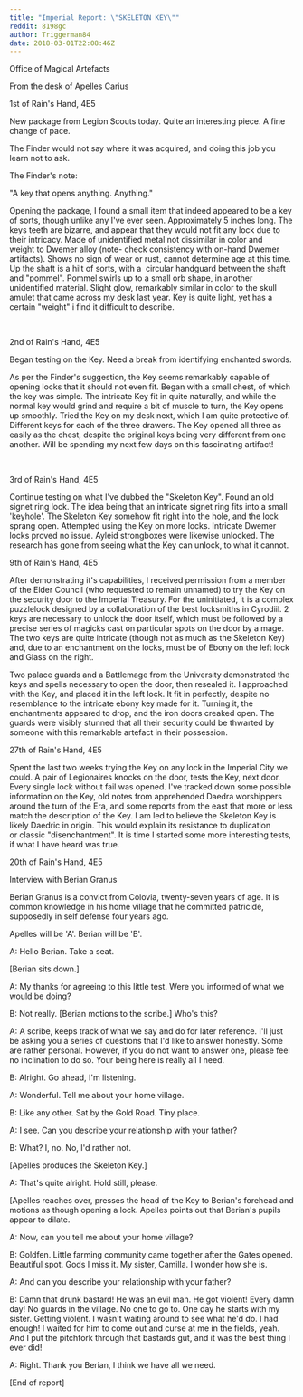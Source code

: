 ```yaml
---
title: "Imperial Report: \"SKELETON KEY\""
reddit: 8198gc
author: Triggerman84
date: 2018-03-01T22:08:46Z
---
```


Office of Magical Artefacts 

From the desk of Apelles Carius

1st of Rain's Hand, 4E5

New package from Legion Scouts today. Quite an interesting piece. A fine change of pace. 

The Finder would not say where it was acquired, and doing this job you learn not to ask.


The Finder's note:

"A key that opens anything. Anything." 


Opening the package, I found a small item that indeed appeared to be a key of sorts, though unlike any I've ever seen. Approximately 5 inches long. The keys teeth are bizarre, and appear that they would not fit any lock due to their intricacy. Made of unidentified metal not dissimilar in color and weight to Dwemer alloy (note- check consistency with on-hand Dwemer artifacts). Shows no sign of wear or rust, cannot determine age at this time. Up the shaft is a hilt of sorts, with a  circular handguard between the shaft and "pommel". Pommel swirls up to a small orb shape, in another unidentified material. Slight glow, remarkably similar in color to the skull amulet that came across my desk last year. Key is quite light, yet has a certain "weight" i find it difficult to describe. 

 

2nd of Rain's Hand, 4E5

Began testing on the Key. Need a break from identifying enchanted swords. 

As per the Finder's suggestion, the Key seems remarkably capable of opening locks that it should not even fit. Began with a small chest, of which the key was simple. The intricate Key fit in quite naturally, and while the normal key would grind and require a bit of muscle to turn, the Key opens up smoothly. Tried the Key on my desk next, which I am quite protective of. Different keys for each of the three drawers. The Key opened all three as easily as the chest, despite the original keys being very different from one another. Will be spending my next few days on this fascinating artifact! 

 

3rd of Rain's Hand, 4E5

Continue testing on what I've dubbed the "Skeleton Key". Found an old signet ring lock. The idea being that an intricate signet ring fits into a small 'keyhole'. The Skeleton Key somehow fit right into the hole, and the lock sprang open. Attempted using the Key on more locks. Intricate Dwemer locks proved no issue. Ayleid strongboxes were likewise unlocked. The research has gone from seeing what the Key can unlock, to what it cannot.


9th of Rain's Hand, 4E5

After demonstrating it's capabilities, I received permission from a member of the Elder Council (who requested to remain unnamed) to try the Key on the security door to the Imperial Treasury. For the uninitiated, it is a complex puzzlelock designed by a collaboration of the best locksmiths in Cyrodiil. 2 keys are necessary to unlock the door itself, which must be followed by a precise series of magicks cast on particular spots on the door by a mage. The two keys are quite intricate (though not as much as the Skeleton Key) and, due to an enchantment on the locks, must be of Ebony on the left lock and Glass on the right. 

Two palace guards and a Battlemage from the University demonstrated the keys and spells necessary to open the door, then resealed it. I approached with the Key, and placed it in the left lock. It fit in perfectly, despite no resemblance to the intricate ebony key made for it. Turning it, the enchantments appeared to drop, and the iron doors creaked open. The guards were visibly stunned that all their security could be thwarted by someone with this remarkable artefact in their possession.


27th of Rain's Hand, 4E5

Spent the last two weeks trying the Key on any lock in the Imperial City we could. A pair of Legionaires knocks on the door, tests the Key, next door. Every single lock without fail was opened. I've tracked down some possible information on the Key, old notes from apprehended Daedra worshippers around the turn of the Era, and some reports from the east that more or less match the description of the Key. I am led to believe the Skeleton Key is likely Daedric in origin. This would explain its resistance to duplication or classic "disenchantment". It is time I started some more interesting tests, if what I have heard was true. 


20th of Rain's Hand, 4E5

Interview with Berian Granus

Berian Granus is a convict from Colovia, twenty-seven years of age. It is common knowledge in his home village that he committed patricide, supposedly in self defense four years ago.

Apelles will be 'A'. Berian will be 'B'. 

A: Hello Berian. Take a seat.

[Berian sits down.]

A: My thanks for agreeing to this little test. Were you informed of what we would be doing?

B: Not really. [Berian motions to the scribe.] Who's this? 

A: A scribe, keeps track of what we say and do for later reference. I'll just be asking you a series of questions that I'd like to answer honestly. Some are rather personal. However, if you do not want to answer one, please feel no inclination to do so. Your being here is really all I need. 

B: Alright. Go ahead, I'm listening. 

A: Wonderful. Tell me about your home village.

B: Like any other. Sat by the Gold Road. Tiny place. 

A: I see. Can you describe your relationship with your father?

B: What? I, no. No, I'd rather not.

[Apelles produces the Skeleton Key.]

A: That's quite alright. Hold still, please. 

[Apelles reaches over, presses the head of the Key to Berian's forehead and motions as though opening a lock. Apelles points out that Berian's pupils appear to dilate.

A: Now, can you tell me about your home village? 

B: Goldfen. Little farming community came together after the Gates opened. Beautiful spot. Gods I miss it. My sister, Camilla. I wonder how she is. 

A: And can you describe your relationship with your father? 

B: Damn that drunk bastard! He was an evil man. He got violent! Every damn day! No guards in the village. No one to go to. One day he starts with my sister. Getting violent. I wasn't waiting around to see what he'd do. I had enough! I waited for him to come out and curse at me in the fields, yeah. And I put the pitchfork through that bastards gut, and it was the best thing I ever did!


A: Right. Thank you Berian, I think we have all we need.


[End of report]


